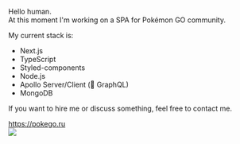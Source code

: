 Hello human.<br />
At this moment I'm working on a SPA for Pokémon GO community.

My current stack is:

- Next.js
- TypeScript
- Styled-components
- Node.js
- Apollo Server/Client (🖤 GraphQL)
- MongoDB

If you want to hire me or discuss something, feel free to contact me.

https://pokego.ru  
![](https://i.imgur.com/mTbGfIl.png)
